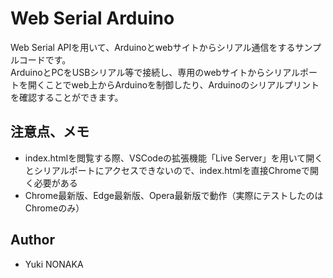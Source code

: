 # Web Serial Arduino

Web Serial APIを用いて、Arduinoとwebサイトからシリアル通信をするサンプルコードです。<br>
ArduinoとPCをUSBシリアル等で接続し、専用のwebサイトからシリアルポートを開くことでweb上からArduinoを制御したり、Arduinoのシリアルプリントを確認することができます。


## 注意点、メモ
- index.htmlを閲覧する際、VSCodeの拡張機能「Live Server」を用いて開くとシリアルポートにアクセスできないので、index.htmlを直接Chromeで開く必要がある
- Chrome最新版、Edge最新版、Opera最新版で動作（実際にテストしたのはChromeのみ）

## Author
- Yuki NONAKA